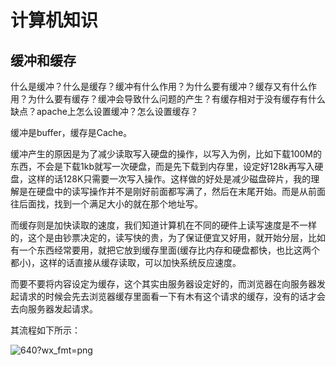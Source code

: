 # 计算机知识

## 缓冲和缓存

什么是缓冲？什么是缓存？缓冲有什么作用？为什么要有缓冲？缓存又有什么作用？为什么要有缓存？缓冲会导致什么问题的产生？有缓存相对于没有缓存有什么缺点？apache上怎么设置缓冲？怎么设置缓存？

缓冲是buffer，缓存是Cache。

缓冲产生的原因是为了减少读取写入硬盘的操作，以写入为例，比如下载100M的东西，不会是下载1kb就写一次硬盘，而是先下载到内存里，设定好128k再写入硬盘，这样的话128K只需要一次写入操作。这样做的好处是减少磁盘碎片，我的理解是在硬盘中的读写操作并不是刚好前面都写满了，然后在末尾开始。而是从前面往后面找，找到一个满足大小的就在那个地址写。

而缓存则是加快读取的速度，我们知道计算机在不同的硬件上读写速度是不一样的，这个是由钞票决定的，读写快的贵，为了保证便宜又好用，就开始分层，比如有一个东西经常要用，就把它放到缓存里面(缓存比内存和硬盘都快，也比这两个都小)，这样的话直接从缓存读取，可以加快系统反应速度。

而要不要将内容设定为缓存，这个其实由服务器设定好的，而浏览器在向服务器发起请求的时候会先去浏览器缓存里面看一下有木有这个请求的缓存，没有的话才会去向服务器发起请求。

其流程如下所示：

![640?wx_fmt=png](https://img-blog.csdnimg.cn/img_convert/578c0c11eb642f0454eb24d602673bc9.png)



